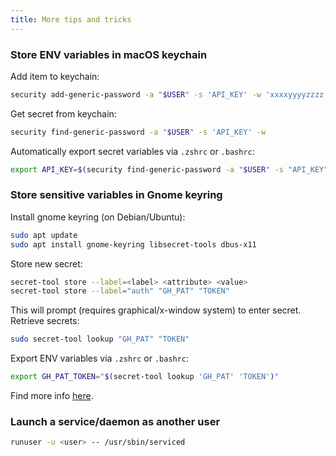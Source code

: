 ```yaml
---
title: More tips and tricks
---
```


### Store ENV variables in macOS keychain

Add item to keychain:

```bash
security add-generic-password -a "$USER" -s 'API_KEY' -w 'xxxxyyyyzzzz'
```

Get secret from keychain:

```bash
security find-generic-password -a "$USER" -s 'API_KEY' -w
```

Automatically export secret variables via `.zshrc` or `.bashrc`:

```bash
export API_KEY=$(security find-generic-password -a "$USER" -s "API_KEY" -w)
```

### Store sensitive variables in Gnome keyring

Install gnome keyring (on Debian/Ubuntu):

```bash
sudo apt update
sudo apt install gnome-keyring libsecret-tools dbus-x11
```

Store new secret:

```bash
secret-tool store --label=<label> <attribute> <value>
secret-tool store --label="auth" "GH_PAT" "TOKEN"
```

This will prompt (requires graphical/x-window system) to enter secret. Retrieve
secrets:

```bash
sudo secret-tool lookup "GH_PAT" "TOKEN"
```

Export ENV variables via `.zshrc` or `.bashrc`:

```bash
export GH_PAT_TOKEN="$(secret-tool lookup 'GH_PAT' 'TOKEN')"
```

Find more info [here](
https://bitwarden.com/blog/how-to-securely-store-your-secrets-manager-access-tokens-with-bash-scripting/).

### Launch a service/daemon as another user

```bash
runuser -u <user> -- /usr/sbin/serviced
```
